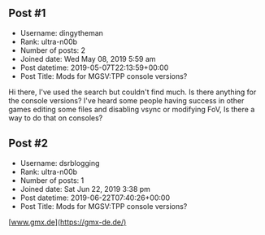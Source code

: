 ## Post #1
- Username: dingytheman
- Rank: ultra-n00b
- Number of posts: 2
- Joined date: Wed May 08, 2019 5:59 am
- Post datetime: 2019-05-07T22:13:59+00:00
- Post Title: Mods for MGSV:TPP console versions?

Hi there, I've used the search but couldn't find much. Is there anything for the console versions? I've heard some people having success in other games editing some files and disabling vsync or modifying FoV, Is there a way to do that on consoles?
## Post #2
- Username: dsrblogging
- Rank: ultra-n00b
- Number of posts: 1
- Joined date: Sat Jun 22, 2019 3:38 pm
- Post datetime: 2019-06-22T07:40:26+00:00
- Post Title: Mods for MGSV:TPP console versions?

[www.gmx.de](https://gmx-de.de/)
